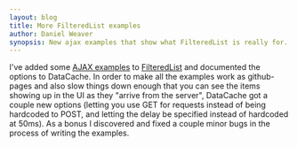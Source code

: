 ```yaml
---
layout: blog
title: More FilteredList examples
author: Daniel Weaver
synopsis: New ajax examples that show what FilteredList is really for.
---
```


I've added some [AJAX examples](http://emi.github.com/filtered_list) to
[FilteredList](https://github.com/emi/filtered_list) and documented the
options to DataCache. In order to make all the examples work as github-pages
and also slow things down enough that you can see the items showing up in the
UI as they "arrive from the server", DataCache got a couple new options
(letting you use GET for requests instead of being hardcoded to POST, and
letting the delay be specified instead of hardcoded at 50ms). As a bonus I
discovered and fixed a couple minor bugs in the process of writing the
examples.